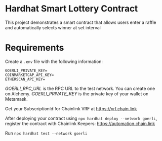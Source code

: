 # Hardhat Smart Lottery Contract

This project demonstrates a smart contract that allows users enter a raffle and automatically selects winner at set interval

# Requirements

Create a `.env` file with the following information:

```GOERLI_RPC_URL=
GOERLI_PRIVATE_KEY=
COINMARKETCAP_API_KEY=
ETHERSCAN_API_KEY=
```

_GOERLI_RPC_URL_ is the RPC URL to the test network. You can create one on Alchemy.
_GOERLI_PRIVATE_KEY_ is the private key of your wallet on Metamask.

Get your SubscriptionId for Chainlink VRF at https://vrf.chain.link

After deploying your contract using `npx hardhat deploy --network goerli`, register the contract with Chainlink Keepers: https://automation.chain.link

Run `npx hardhat test --network goerli`
